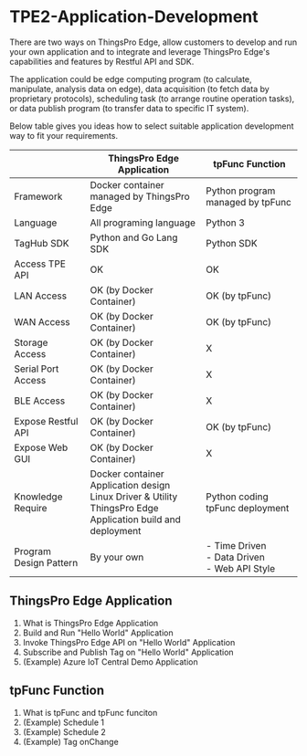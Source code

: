 # TPE2-Application-Development

There are two ways on ThingsPro Edge, allow customers to develop and run your own application and to integrate and leverage ThingsPro Edge's capabilities and features by Restful API and SDK.

The application could be edge computing program (to calculate, manipulate, analysis data on edge), data acquisition (to fetch data by proprietary protocols), scheduling task (to arrange routine operation tasks), or data publish program (to transfer data to specific IT system).

Below table gives you ideas how to select suitable application development way to fit your requirements.

|                        | ThingsPro Edge Application                                   | tpFunc Function                                       |
| ---------------------- | ------------------------------------------------------------ | ----------------------------------------------------- |
| Framework              | Docker container managed by ThingsPro Edge                   | Python program managed by tpFunc                      |
| Language               | All programing language                                      | Python 3                                              |
| TagHub SDK             | Python and Go Lang SDK                                       | Python SDK                                            |
| Access TPE API         | OK                                                           | OK                                                    |
| LAN Access             | OK (by Docker Container)                                     | OK (by tpFunc)                                        |
| WAN Access             | OK (by Docker Container)                                     | OK (by tpFunc)                                        |
| Storage Access         | OK (by Docker Container)                                     | X                                                     |
| Serial Port Access     | OK (by Docker Container)                                     | X                                                     |
| BLE Access             | OK (by Docker Container)                                     | X                                                     |
| Expose Restful API     | OK (by Docker Container)                                     | OK (by tpFunc)                                        |
| Expose Web GUI         | OK (by Docker Container)                                     | X                                                     |
| Knowledge Require      | Docker container<br />Application design<br />Linux Driver & Utility<br />ThingsPro Edge Application build and deployment | Python coding<br />tpFunc deployment                  |
| Program Design Pattern | By your own                                                  | - Time Driven<br />- Data Driven<br />- Web API Style |



## ThingsPro Edge Application

1. What is ThingsPro Edge Application
2. Build and Run "Hello World" Application
3. Invoke ThingsPro Edge API on "Hello World" Application
4. Subscribe and Publish Tag on "Hello World" Application
5. (Example) Azure IoT Central Demo Application

## tpFunc Function
1. What is tpFunc and tpFunc funciton
2. (Example) Schedule 1
3. (Example) Schedule 2
4. (Example) Tag onChange
